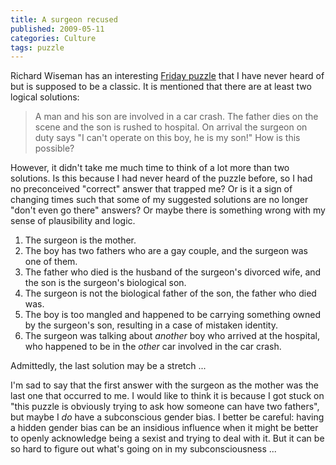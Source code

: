 ```yaml
---
title: A surgeon recused
published: 2009-05-11
categories: Culture
tags: puzzle
---
```


Richard Wiseman has an interesting <a
href="https://richardwiseman.wordpress.com/2009/05/07/its-the-friday-puzzle-7/">Friday
puzzle</a> that I have never heard of but is supposed to be a classic.  It is mentioned
that there are at least two logical solutions:

> A man and his son are involved in a car crash. The father dies on the scene and the son
> is rushed to hospital. On arrival the surgeon on duty says "I can't operate on this boy,
> he is my son!"  How is this possible?

<!--more-->

However, it didn't take me much time to think of a lot more than two solutions.  Is this
because I had never heard of the puzzle before, so I had no preconceived "correct" answer
that trapped me?  Or is it a sign of changing times such that some of my suggested
solutions are no longer "don't even go there" answers?  Or maybe there is something wrong
with my sense of plausibility and logic.

<ol>
<li>The surgeon is the mother.</li>
<li>The boy has two fathers who are a gay couple, and the surgeon was one of them.</li>
<li>The father who died is the husband of the surgeon's divorced wife, and the son is the surgeon's biological son.</li>
<li>The surgeon is not the biological father of the son, the father who died was.</li>
<li>The boy is too mangled and happened to be carrying something owned by the surgeon's son, resulting in a case of mistaken identity.</li>
<li>The surgeon was talking about <em>another</em> boy who arrived at the hospital, who happened to be in the <em>other</em> car involved in the car crash.</li>
</ol>

Admittedly, the last solution may be a stretch ...

I'm sad to say that the first answer with the surgeon as the mother was the last one that
occurred to me.  I would like to think it is because I got stuck on "this puzzle is
obviously trying to ask how someone can have two fathers", but maybe I <em>do</em> have a
subconscious gender bias.  I better be careful: having a hidden gender bias can be an
insidious influence when it might be better to openly acknowledge being a sexist and
trying to deal with it.  But it can be so hard to figure out what's going on in my
subconsciousness ...

